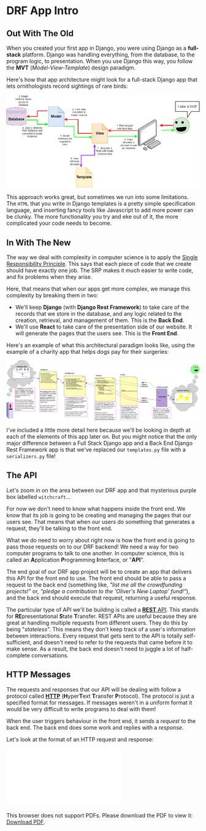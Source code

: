 # DRF App Intro 

## Out With The Old

When you created your first app in Django, you were using Django as a **full-stack** platform. Django was handling everything, from the database, to the program logic, to presentation. When you use Django this way, you follow the **MVT** (*Model-View-Template*) design paradigm.

Here's how that app architecture might look for a full-stack Django app that lets ornithologists record sightings of rare birds:

![A typical full-stack django app architecture](img/fullstack_flow.png)

This approach works great, but sometimes we run into some limitations. The `HTML` that you write in Django templates is a pretty simple specification language, and inserting fancy tools like Javascript to add more power can be clunky. The more functionality you try and eke out of it, the more complicated your code needs to become. 

## In With The New

The way we deal with complexity in computer science is to apply the [Single Responsibility Principle](https://en.wikipedia.org/wiki/Single-responsibility_principle). This says that each piece of code that we create should have exactly one job. The SRP makes it much easier to write code, and fix problems when they arise.

Here, that means that when our apps get more complex, we manage this complexity by breaking them in two: 
* We'll keep **Django** (with **Django Rest Framework**) to take care of the records that we store in the database, and any logic related to the creation, retrieval, and management of them. This is the **Back End**.
* We'll use **React** to take care of the presentation side of our website. It will generate the pages that the users see. This is the **Front End**.

Here's an example of what this architectural paradigm looks like, using the example of a charity app that helps dogs pay for their surgeries:

![An example of a DRF back end architecture](img/DRF_flow.png)

I've included a little more detail here because we'll be looking in depth at each of the elements of this app later on. But you might notice that the only major difference between a Full Stack Django app and a Back End Django Rest Framework app is that we've replaced our `templates.py` file with a `serializers.py` file!

## The API

Let's zoom in on the area between our DRF app and that mysterious purple box labelled `witchcraft`...

For now we don't need to know what happens inside the front end. We know that its job is going to be creating and managing the pages that our users see. That means that when our users do something that generates a request, they'll be talking to the front end.

What we do need to worry about right now is how the front end is going to pass those requests on to our DRF backend! We need a way for two computer programs to talk to one another. In computer science, this is called an **A**pplication **P**rogramming **I**nterface, or "**API**".

The end goal of our DRF app project will be to create an app that delivers this API for the front end to use. The front end should be able to pass a request to the back end (something like, *"list me all the crowdfunding projects!"* or, *"pledge a contribution to the 'Oliver's New Laptop' fund!"*), and the back end should execute that request, returning a useful response.

The particular type of API we'll be building is called a [**REST** API](https://www.redhat.com/en/topics/api/what-is-a-rest-api). This stands for **RE**presentational **S**tate **T**ransfer. REST APIs are useful because they are great at handling multiple requests from different users. They do this by being "*stateless*". This means they don't keep track of a user's information between interactions. Every request that gets sent to the API is totally self-sufficient, and doesn't need to refer to the requests that came before it to make sense. As a result, the back end doesn't need to juggle a lot of half-complete conversations.

## HTTP Messages

The requests and responses that our API will be dealing with follow a protocol called [**HTTP**](https://developer.mozilla.org/en-US/docs/Web/HTTP/Messages) (**H**yper**T**ext **T**ransfer **P**rotocol). The protocol is just a specified format for messages. If messages weren't in a uniform format it would be very difficult to write programs to deal with them!

When the user triggers behaviour in the front end, it sends a *request* to the back end. The back end does some work and replies with a *response*.

Let's look at the format of an HTTP request and response:

<object data="./img/request_response_cycle.pdf" type="application/pdf" width="700px" height="700px">
    <embed src="./img/request_response_cycle.pdf">
        <p>This browser does not support PDFs. Please download the PDF to view it: <a href="./img/request_response_cycle.pdf">Download PDF</a>.</p>
    </embed>
</object>




